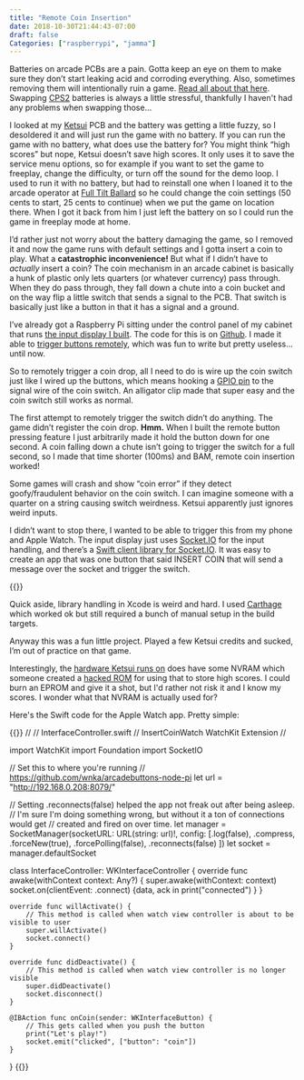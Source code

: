 ```yaml
---
title: "Remote Coin Insertion"
date: 2018-10-30T21:44:43-07:00
draft: false
Categories: ["raspberrypi", "jamma"]
---
```

Batteries on arcade PCBs are a pain. Gotta keep an eye on them to make sure they don’t start leaking acid and corroding everything. Also, sometimes removing them will intentionally ruin a game. [Read all about that here](http://www.arcadecollecting.com/dead/). Swapping [CPS2](https://en.wikipedia.org/wiki/CP_System_II) batteries is always a little stressful, thankfully I haven't had any problems when swapping those...

I looked at my [Ketsui](http://www.hardcoregaming101.net/ketsui/) PCB and the battery was getting a little fuzzy, so I desoldered it and will just run the game with no battery.  If you can run the game with no battery, what does use the battery for? You might think “high scores” but nope, Ketsui doesn’t save high scores. It only uses it to save the service menu options, so for example if you want to set the game to freeplay, change the difficulty, or turn off the sound for the demo loop. I used to run it with no battery, but had to reinstall one when I loaned it to the arcade operator at [Full Tilt Ballard](https://www.yelp.com/biz/full-tilt-ice-cream-seattle-5) so he could change the coin settings (50 cents to start, 25 cents to continue) when we put the game on location there. When I got it back from him I just left the battery on so I could run the game in freeplay mode at home.

I’d rather just not worry about the battery damaging the game, so I removed it and now the game runs with default settings and I gotta insert a coin to play. What a **catastrophic inconvenience!** But what if I didn’t have to *actually* insert a coin? The coin mechanism in an arcade cabinet is basically a hunk of plastic  only lets quarters (or whatever currency) pass through. When they do pass through, they fall down a chute into a coin bucket and on the way flip a little switch that sends a signal to the PCB. That switch is basically just like a button in that it has a signal and a ground. 

I’ve already got a Raspberry Pi sitting under the control panel of my cabinet that runs [the input display I built](/blog/2014/05/jamma-input-display/). The code for this is on [Github](https://github.com/wnka/arcadebuttons-node-pi). I made it able to [trigger buttons remotely](/blog/2015/04/input-display-improvements/), which was fun to write but pretty useless... until now. 

So to remotely trigger a coin drop, all I need to do is wire up the coin switch just like I wired up the buttons, which means hooking a [GPIO pin](https://www.raspberrypi.org/documentation/usage/gpio/) to the signal wire of the coin switch. An alligator clip made that super easy and the coin switch still works as normal. 

The first attempt to remotely trigger the switch didn’t do anything. The game didn’t register the coin drop. **Hmm.** When I built the remote button pressing feature I just arbitrarily made it hold the button down for one second. A coin falling down a chute isn’t going to trigger the switch for a full second, so I made that time shorter (100ms) and BAM, remote coin insertion worked!

Some games will crash and show “coin error” if they detect goofy/fraudulent behavior on the coin switch. I can imagine someone with a quarter on a string causing switch weirdness. Ketsui apparently just ignores weird inputs. 

I didn’t want to stop there, I wanted to be able to trigger this from my phone and Apple Watch. The input display just uses [Socket.IO](https://socket.io) for the input handling, and there’s a [Swift client library for Socket.IO](https://github.com/socketio/socket.io-client-swift). It was easy to create an app that was one button that said INSERT COIN that will send a message over the socket and trigger the switch.

{{<instagram BpqcTMTHKf2>}}

Quick aside, library handling in Xcode is weird and hard. I used [Carthage](https://github.com/Carthage/Carthage) which worked ok but still required a bunch of manual setup in the build targets.

Anyway this was a fun little project. Played a few Ketsui credits and sucked, I’m out of practice on that game.

Interestingly, the [hardware Ketsui runs on](http://www.system16.com/hardware.php?id=809) does have some NVRAM which someone created a [hacked ROM](http://ikotsu.blogspot.com/2012/08/ketsui-save-hack.html) for using that to store high scores. I could burn an EPROM and give it a shot, but I'd rather not risk it and I know my scores. I wonder what that NVRAM is actually used for?

Here's the Swift code for the Apple Watch app. Pretty simple:

{{<highlight swift>}}
//
//  InterfaceController.swift
//  InsertCoinWatch WatchKit Extension
//

import WatchKit
import Foundation
import SocketIO

// Set this to where you're running
// https://github.com/wnka/arcadebuttons-node-pi
let url = "http://192.168.0.208:8079/"

// Setting .reconnects(false) helped the app not freak out after being asleep.
// I'm sure I'm doing something wrong, but without it a ton of connections would get
// created and fired on over time.
let manager = SocketManager(socketURL: URL(string: url)!,
                            config: [.log(false),
                                     .compress,
                                     .forceNew(true),
                                     .forcePolling(false),
                                     .reconnects(false)
    ])
let socket = manager.defaultSocket

class InterfaceController: WKInterfaceController {
    override func awake(withContext context: Any?) {
        super.awake(withContext: context)
        socket.on(clientEvent: .connect) {data, ack in
            print("connected")
        }
    }
    
    override func willActivate() {
        // This method is called when watch view controller is about to be visible to user
        super.willActivate()
        socket.connect()
    }
    
    override func didDeactivate() {
        // This method is called when watch view controller is no longer visible
        super.didDeactivate()
        socket.disconnect()
    }
    
    @IBAction func onCoin(sender: WKInterfaceButton) {
        // This gets called when you push the button
        print("Let's play!")
        socket.emit("clicked", ["button": "coin"])
    }
}
{{</highlight>}}
